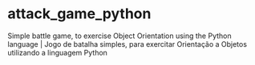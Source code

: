 # attack_game_python
Simple battle game, to exercise Object Orientation using the Python language | Jogo de batalha simples, para exercitar Orientação a Objetos utilizando a linguagem Python

